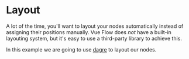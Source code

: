 # Layout

A lot of the time, you'll want to layout your nodes automatically instead of assigning their positions manually.
Vue Flow does *not* have a built-in layouting system, but it's easy to use a third-party library to achieve this.

In this example we are going to use [dagre](https://github.com/dagrejs/dagre) to layout our nodes.

<div class="mt-6">
  <Repl example="layoutSimple"></Repl>
</div>
